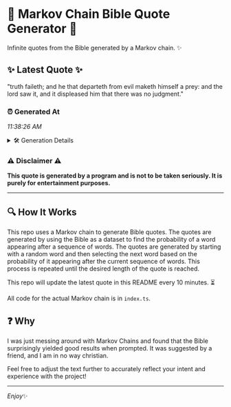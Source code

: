 # 📖 Markov Chain Bible Quote Generator 📖

Infinite quotes from the Bible generated by a Markov chain. ✨

## ✨ Latest Quote ✨
"truth faileth; and he that departeth from evil maketh himself a prey: and the lord saw it, and it displeased him that there was no judgment."

### ⏰ Generated At
*11:38:26 AM*

<details>
    <summary>🛠️ Generation Details</summary>
    <p>
        <strong>🌱 Seed:</strong> truth<br>
        <strong>🔄 Iterations:</strong> 25<br>
        <strong>📜 Context History:</strong><br>[ truth ]: faileth;<br>[ truth, faileth; ]: and<br>[ truth, faileth;, and ]: he<br>[ truth, faileth;, and, he ]: that<br>[ truth, faileth;, and, he, that ]: departeth<br>[ truth, faileth;, and, he, that, departeth ]: from<br>[ faileth;, and, he, that, departeth, from ]: evil<br>[ and, he, that, departeth, from, evil ]: maketh<br>[ he, that, departeth, from, evil, maketh ]: himself<br>[ that, departeth, from, evil, maketh, himself ]: a<br>[ departeth, from, evil, maketh, himself, a ]: prey:<br>[ from, evil, maketh, himself, a, prey: ]: and<br>[ evil, maketh, himself, a, prey:, and ]: the<br>[ maketh, himself, a, prey:, and, the ]: lord<br>[ himself, a, prey:, and, the, lord ]: saw<br>[ a, prey:, and, the, lord, saw ]: it,<br>[ prey:, and, the, lord, saw, it, ]: and<br>[ and, the, lord, saw, it,, and ]: it<br>[ the, lord, saw, it,, and, it ]: displeased<br>[ lord, saw, it,, and, it, displeased ]: him<br>[ saw, it,, and, it, displeased, him ]: that<br>[ it,, and, it, displeased, him, that ]: there<br>[ and, it, displeased, him, that, there ]: was<br>[ it, displeased, him, that, there, was ]: no<br>[ displeased, him, that, there, was, no ]: judgment.<br>
    </p>
</details>

### ⚠️ Disclaimer ⚠️
**This quote is generated by a program and is not to be taken seriously. It is purely for entertainment purposes.**

---

## 🔍 How It Works

This repo uses a Markov chain to generate Bible quotes. The quotes are generated by using the Bible as a dataset to find the probability of a word appearing after a sequence of words. The quotes are generated by starting with a random word and then selecting the next word based on the probability of it appearing after the current sequence of words. This process is repeated until the desired length of the quote is reached.

This repo will update the latest quote in this README every 10 minutes. ⏳

All code for the actual Markov chain is in `index.ts`.

## ❓ Why

I was just messing around with Markov Chains and found that the Bible surprisingly yielded good results when prompted. 
It was suggested by a friend, and I am in no way christian.

Feel free to adjust the text further to accurately reflect your intent and experience with the project!

---

*Enjoy*✨
